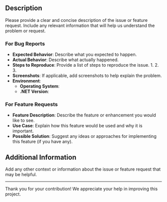## Description

Please provide a clear and concise description of the issue or feature request. Include any relevant information that will help us understand the problem or request.

### For Bug Reports

- **Expected Behavior**: Describe what you expected to happen.
- **Actual Behavior**: Describe what actually happened.
- **Steps to Reproduce**: Provide a list of steps to reproduce the issue.
  1. 
  2. 
  3. 
- **Screenshots**: If applicable, add screenshots to help explain the problem.
- **Environment**: 
  - **Operating System**: 
  - **.NET Version**: 

### For Feature Requests

- **Feature Description**: Describe the feature or enhancement you would like to see.
- **Use Case**: Explain how this feature would be used and why it is important.
- **Possible Solution**: Suggest any ideas or approaches for implementing this feature (if you have any).

## Additional Information

Add any other context or information about the issue or feature request that may be helpful.

---

Thank you for your contribution! We appreciate your help in improving this project.
